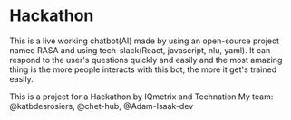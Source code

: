 # Hackathon

This is a live working chatbot(AI) made by using an open-source project named RASA and using tech-slack(React, javascript, nlu, yaml). 
It can respond to the user's questions quickly and easily and the most amazing thing is the more people interacts with this bot, the more it get's trained easily.

This is a project for a Hackathon by IQmetrix and Technation 
My team: @katbdesrosiers, @chet-hub, @Adam-Isaak-dev
